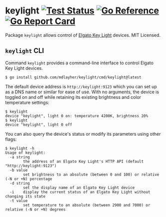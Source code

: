 # keylight [![Test Status](https://github.com/mdlayher/keylight/workflows/Test/badge.svg)](https://github.com/mdlayher/keylight/actions) [![Go Reference](https://pkg.go.dev/badge/github.com/mdlayher/keylight.svg)](https://pkg.go.dev/github.com/mdlayher/keylight)  [![Go Report Card](https://goreportcard.com/badge/github.com/mdlayher/keylight)](https://goreportcard.com/report/github.com/mdlayher/keylight)

Package `keylight` allows control of [Elgato Key Light](https://www.elgato.com/en/gaming/key-light)
devices. MIT Licensed.

## `keylight` CLI

Command `keylight` provides a command-line interface to control Elgato Key
Light devices.

```
$ go install github.com/mdlayher/keylight/cmd/keylight@latest
```

The default device address is `http://keylight:9123` which you can set up as a
DNS name or similar for ease of use. With no arguments, the device is toggled on
and off while retaining its existing brightness and color temperature settings:

```
$ keylight 
device "keylight", light 0 on: temperature 4200K, brightness 20%
$ keylight 
device "keylight", light 0 off
```

You can also query the device's status or modify its parameters using other flags:

```
$ keylight -h
Usage of keylight:
  -a string
        the address of an Elgato Key Light's HTTP API (default "http://keylight:9123")
  -b value
        set brightness to an absolute (between 0 and 100) or relative (-N or +N) percentage
  -d string
        set the display name of an Elgato Key Light device
  -i    display the current status of an Elgato Key Light without changing its state
  -t value
        set temperature to an absolute (between 2900 and 7000) or relative (-N or +N) degrees
```
